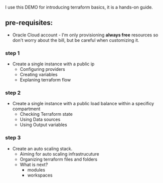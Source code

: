 I use this DEMO for introducing terraform basics, it is a hands-on guide.

## pre-requisites:
- Oracle Cloud account - I'm only provisioning **always free** resources so don't worry about the bill, but be careful when customizing it.
   
### step 1
- Create a single instance with a public ip
  - Configuring providers
  - Creating variables
  - Explaning terraform flow

### step 2
- Create a single instance with a public load balance within a specificy compartment
  - Checking Terraform state
  - Using Data sources
  - Using Output variables

### step 3
- Create an auto scaling stack.
  - Aiming for auto scaling infrastrucuture
  - Organizing terraform files and folders
  - What is next?
    - modules
    - workspaces